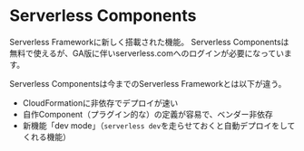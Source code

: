 # Serverless Components

Serverless Frameworkに新しく搭載された機能。
Serverless Componentsは無料で使えるが、GA版に伴いserverless.comへのログインが必要になっています。

Serverless Componentsは今までのServerless Frameworkとは以下が違う。

- CloudFormationに非依存でデプロイが速い
- 自作Component（プラグイン的な）の定義が容易で、ベンダー非依存
- 新機能「dev mode」（`serverless dev`を走らせておくと自動デプロイをしてくれる機能）




